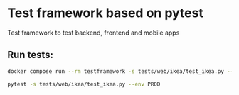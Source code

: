 # Test framework based on pytest
Test framework to test backend, frontend and mobile apps

## Run tests:
```bash
docker compose run --rm testframework -s tests/web/ikea/test_ikea.py --env PROD

pytest -s tests/web/ikea/test_ikea.py --env PROD
```
